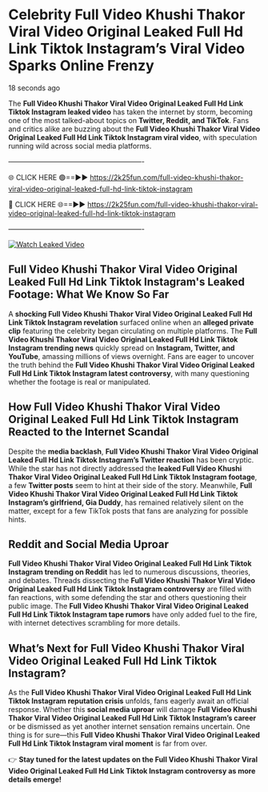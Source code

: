 # Celebrity Full Video Khushi Thakor Viral Video Original Leaked Full Hd Link Tiktok Instagram’s Viral Video Sparks Online Frenzy

18 seconds ago

The **Full Video Khushi Thakor Viral Video Original Leaked Full Hd Link Tiktok Instagram leaked video** has taken the internet by storm, becoming one of the most talked-about topics on **Twitter, Reddit, and TikTok**. Fans and critics alike are buzzing about the **Full Video Khushi Thakor Viral Video Original Leaked Full Hd Link Tiktok Instagram viral video**, with speculation running wild across social media platforms.

———————————————————-

🌐 CLICK HERE 🟢==►► https://2k25fun.com/full-video-khushi-thakor-viral-video-original-leaked-full-hd-link-tiktok-instagram

🔴 CLICK HERE 🌐==►► https://2k25fun.com/full-video-khushi-thakor-viral-video-original-leaked-full-hd-link-tiktok-instagram

———————————————————-

[![Watch Leaked Video](https://miro.medium.com/v2/resize:fit:828/format:webp/1*cilzJN44JGOrTw9NJCrNHA.gif "Watch Leaked Video")](https://2k25fun.com/full-video-khushi-thakor-viral-video-original-leaked-full-hd-link-tiktok-instagram)

## **Full Video Khushi Thakor Viral Video Original Leaked Full Hd Link Tiktok Instagram's Leaked Footage: What We Know So Far**  
A **shocking Full Video Khushi Thakor Viral Video Original Leaked Full Hd Link Tiktok Instagram revelation** surfaced online when an **alleged private clip** featuring the celebrity began circulating on multiple platforms. The **Full Video Khushi Thakor Viral Video Original Leaked Full Hd Link Tiktok Instagram trending news** quickly spread on **Instagram, Twitter, and YouTube**, amassing millions of views overnight. Fans are eager to uncover the truth behind the **Full Video Khushi Thakor Viral Video Original Leaked Full Hd Link Tiktok Instagram latest controversy**, with many questioning whether the footage is real or manipulated.  

## **How Full Video Khushi Thakor Viral Video Original Leaked Full Hd Link Tiktok Instagram Reacted to the Internet Scandal**  
Despite the **media backlash**, **Full Video Khushi Thakor Viral Video Original Leaked Full Hd Link Tiktok Instagram’s Twitter reaction** has been cryptic. While the star has not directly addressed the **leaked Full Video Khushi Thakor Viral Video Original Leaked Full Hd Link Tiktok Instagram footage**, a few **Twitter posts** seem to hint at their side of the story. Meanwhile, **Full Video Khushi Thakor Viral Video Original Leaked Full Hd Link Tiktok Instagram’s girlfriend, Gia Duddy**, has remained relatively silent on the matter, except for a few TikTok posts that fans are analyzing for possible hints.  

## **Reddit and Social Media Uproar**  
**Full Video Khushi Thakor Viral Video Original Leaked Full Hd Link Tiktok Instagram trending on Reddit** has led to numerous discussions, theories, and debates. Threads dissecting the **Full Video Khushi Thakor Viral Video Original Leaked Full Hd Link Tiktok Instagram controversy** are filled with fan reactions, with some defending the star and others questioning their public image. The **Full Video Khushi Thakor Viral Video Original Leaked Full Hd Link Tiktok Instagram tape rumors** have only added fuel to the fire, with internet detectives scrambling for more details.  

## **What’s Next for Full Video Khushi Thakor Viral Video Original Leaked Full Hd Link Tiktok Instagram?**  
As the **Full Video Khushi Thakor Viral Video Original Leaked Full Hd Link Tiktok Instagram reputation crisis** unfolds, fans eagerly await an official response. Whether this **social media uproar** will damage **Full Video Khushi Thakor Viral Video Original Leaked Full Hd Link Tiktok Instagram’s career** or be dismissed as yet another internet sensation remains uncertain. One thing is for sure—this **Full Video Khushi Thakor Viral Video Original Leaked Full Hd Link Tiktok Instagram viral moment** is far from over.  

👉 **Stay tuned for the latest updates on the Full Video Khushi Thakor Viral Video Original Leaked Full Hd Link Tiktok Instagram controversy as more details emerge!**  